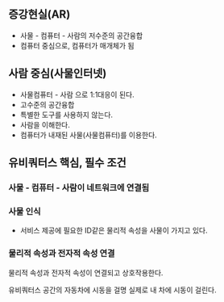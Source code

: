 ## 증강현실(AR)

- 사물 - 컴퓨터 - 사람의 저수준의 공간융합
- 컴퓨터 중심으로, 컴퓨터가 매개체가 됨

## 사람 중심(사물인터넷)

- 사물컴퓨터 - 사람 으로 1:1대응이 된다.
- 고수준의 공간융합
- 특별한 도구를 사용하지 않는다.
- 사람을 이해한다.
- 컴퓨터가 내재된 사물(사물컴퓨터)를 이용한다.

## 유비쿼터스 핵심, 필수 조건

### 사물 - 컴퓨터 - 사람이 네트워크에 연결됨

### 사물 인식

- 서비스 제공에 필요한 ID같은 물리적 속성을 사물이 가지고 있다.

### 물리적 속성과 전자적 속성 연결

물리적 속성과 전자적 속성이 연결되고 상호작용한다.

유비쿼터스 공간의 자동차에 시동을 걸명 실제로 내 차에 시동이 걸린다.